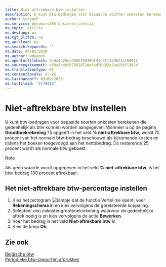 ```yaml
---
title: Niet-aftrekbare btw instellen
description: U kunt btw-bedragen voor bepaalde soorten onkosten berekenen die gedeeltelijk als btw kunnen worden aangegeven.
author: SorenGP
ms.service: dynamics365-business-central
ms.topic: article
ms.devlang: na
ms.tgt_pltfrm: na
ms.workload: na
ms.search.keywords: ''
ms.date: 04/01/2020
ms.author: edupont
ms.openlocfilehash: 8ada4b29ead380f80309fd1c6f1129623a28d011
ms.sourcegitcommit: a80afd4e5075018716efad76d82a54e158f1392d
ms.translationtype: HT
ms.contentlocale: nl-BE
ms.lasthandoff: 09/09/2020
ms.locfileid: "3778416"
---
```

# <a name="set-up-non-deductible-vat"></a>Niet-aftrekbare btw instellen
U kunt btw-bedragen voor bepaalde soorten onkosten berekenen die gedeeltelijk als btw kunnen worden aangegeven. Wanneer u op de pagina **Grootboekrekening** 75 opgeeft in het veld **% niet-aftrekbare btw**, wordt 75 procent van het normale btw-bedrag beschouwd als bijkomende kosten en tijdens het boeken toegevoegd aan het nettobedrag. De resterende 25 procent wordt als normale btw geboekt.  

> [!NOTE]  
>  Als geen waarde wordt opgegeven in het veld **% niet-aftrekbare btw**, is het btw-bedrag 100 procent aftrekbaar.  

## <a name="to-set-up-the-non-deductible-vat-percentage"></a>Het niet-aftrekbare btw-percentage instellen  

1.  Kies het pictogram ![lampje dat de functie Vertel me opent](../../media/ui-search/search_small.png "Vertel me wat u wilt doen"), voer **Rekeningschema** in en kies vervolgens de gerelateerde koppeling.  
2.  Selecteer een onkostengrootboekrekening waarvoor de gedeeltelijke aftrek nodig is en kies vervolgens de actie **Bewerken**.  
3.  Voer het bedrag in het veld **Niet-aftrekbare btw** in.  
4.  Kies de knop **Ok**.  

## <a name="see-also"></a>Zie ook  
 [Belgische btw](belgian-vat.md)   
 [Periodieke btw-rapporten afdrukken](how-to-print-periodic-vat-reports.md)
